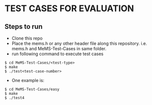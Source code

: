 # TEST CASES FOR EVALUATION

## Steps to run
- Clone this repo
- Place the mems.h or any other header file along this repository. i.e. mems.h and MeMS-Test-Cases in same folder.
- run following command to execute test cases
```
$ cd MeMS-Test-Cases/<test-type>
$ make
$ ./test<test-case-number>
```
- One example is:
```
$ cd MeMS-Test-Cases/easy
$ make
$ ./test4
```

